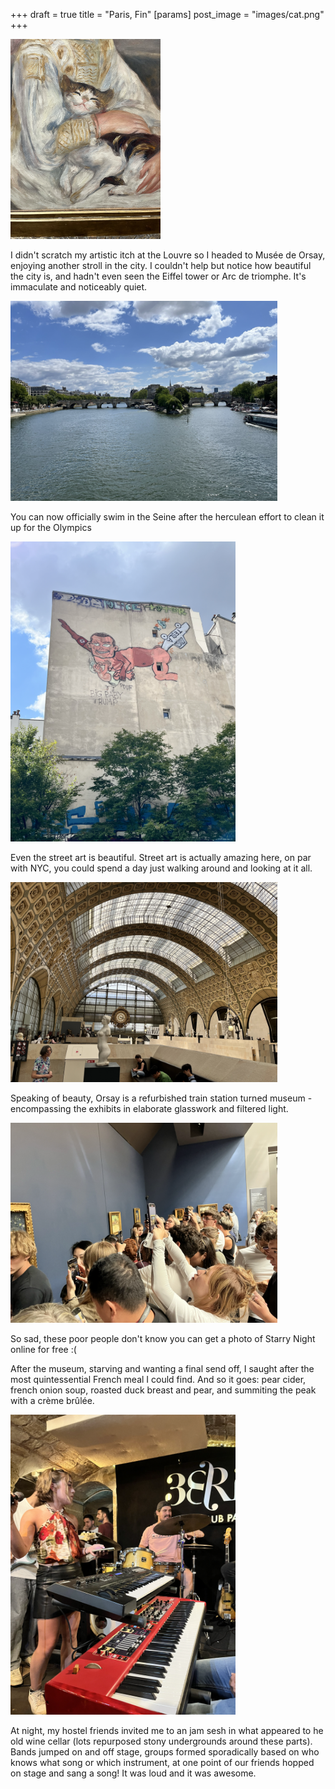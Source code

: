 +++
draft = true
title = "Paris, Fin"
[params]
    post_image = "images/cat.png"
+++

<img src="cat.png" style="height: 20rem;">

I didn't scratch my artistic itch at the Louvre so I headed to Musée de Orsay, enjoying another stroll in the city. I couldn't help but notice how beautiful the city is, and hadn't even seen the Eiffel tower or Arc de triomphe. It's immaculate and noticeably quiet.

<img src="paris.png" style="height: 20rem;">

You can now officially swim in the Seine after the herculean effort to clean it up for the Olympics

<img src="tesla.png" style="height: 30rem;">

Even the street art is beautiful. Street art is actually amazing here, on par with NYC, you could spend a day just walking around and looking at it all.

<img src="orsay.png" style="height: 20rem;">

Speaking of beauty, Orsay is a refurbished train station turned museum - encompassing the exhibits in elaborate glasswork and filtered light.

<img src="starryNight.png" style="height: 20rem;">

So sad, these poor people don't know you can get a photo of Starry Night online for free :(

After the museum, starving and wanting a final send off, I saught after the most quintessential French meal I could find. And so it goes: pear cider, french onion soup, roasted duck breast and pear, and summiting the peak with a crème brûlée.

<img src="jazz.png" style="height: 30rem;">

At night, my hostel friends invited me to an jam sesh in what appeared to he old wine cellar (lots repurposed stony undergrounds around these parts). Bands jumped on and off stage, groups formed sporadically based on who knows what song or which instrument, at one point of our friends hopped on stage and sang a song! It was loud and it was awesome. 